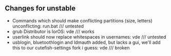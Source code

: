 ## Changes for unstable
- Commands which should make conflicting partitions (size, letters) unconflicting: run.bat /// untested
- grub Distributor is lorOS: vde /// works
- userlink should now replace whitespaces in usernames: vde /// untested
- usblogin, bluetoothlogin and ldmauth added, but lacks a gui, we'll add this to our cutefish-settings fork i guess: vde /// broken
